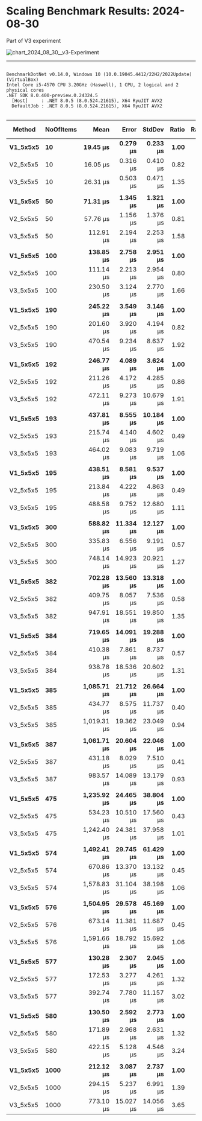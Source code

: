 # Scaling Benchmark Results: 2024-08-30 

Part of V3 experiment

![chart_2024_08_30__v3-Experiment](https://github.com/user-attachments/assets/dcbd3600-e1b8-4e80-ae17-c31ab477403c)

----


```

BenchmarkDotNet v0.14.0, Windows 10 (10.0.19045.4412/22H2/2022Update) (VirtualBox)
Intel Core i5-4570 CPU 3.20GHz (Haswell), 1 CPU, 2 logical and 2 physical cores
.NET SDK 8.0.400-preview.0.24324.5
  [Host]     : .NET 8.0.5 (8.0.524.21615), X64 RyuJIT AVX2
  DefaultJob : .NET 8.0.5 (8.0.524.21615), X64 RyuJIT AVX2


```
| Method   | NoOfItems | Mean        | Error     | StdDev    | Ratio | RatioSD | Gen0     | Gen1   | Allocated | Alloc Ratio |
|--------- |---------- |------------:|----------:|----------:|------:|--------:|---------:|-------:|----------:|------------:|
| **V1_5x5x5** | **10**        |    **19.45 μs** |  **0.279 μs** |  **0.233 μs** |  **1.00** |    **0.02** |   **2.1973** |      **-** |   **6.81 KB** |        **1.00** |
| V2_5x5x5 | 10        |    16.05 μs |  0.316 μs |  0.410 μs |  0.82 |    0.02 |   1.6174 |      - |   4.99 KB |        0.73 |
| V3_5x5x5 | 10        |    26.31 μs |  0.503 μs |  0.471 μs |  1.35 |    0.03 |   2.4719 |      - |   7.63 KB |        1.12 |
|          |           |             |           |           |       |         |          |        |           |             |
| **V1_5x5x5** | **50**        |    **71.31 μs** |  **1.345 μs** |  **1.321 μs** |  **1.00** |    **0.03** |   **8.1787** |      **-** |  **25.12 KB** |        **1.00** |
| V2_5x5x5 | 50        |    57.76 μs |  1.156 μs |  1.376 μs |  0.81 |    0.02 |   5.1880 |      - |  15.97 KB |        0.64 |
| V3_5x5x5 | 50        |   112.91 μs |  2.194 μs |  2.253 μs |  1.58 |    0.04 |   8.6670 |      - |   26.6 KB |        1.06 |
|          |           |             |           |           |       |         |          |        |           |             |
| **V1_5x5x5** | **100**       |   **138.85 μs** |  **2.758 μs** |  **2.951 μs** |  **1.00** |    **0.03** |  **15.3809** |      **-** |  **47.48 KB** |        **1.00** |
| V2_5x5x5 | 100       |   111.14 μs |  2.213 μs |  2.954 μs |  0.80 |    0.03 |   9.5215 |      - |   29.2 KB |        0.61 |
| V3_5x5x5 | 100       |   230.50 μs |  3.124 μs |  2.770 μs |  1.66 |    0.04 |  15.8691 |      - |  49.31 KB |        1.04 |
|          |           |             |           |           |       |         |          |        |           |             |
| **V1_5x5x5** | **190**       |   **245.22 μs** |  **3.549 μs** |  **3.146 μs** |  **1.00** |    **0.02** |  **28.3203** |      **-** |  **86.77 KB** |        **1.00** |
| V2_5x5x5 | 190       |   201.60 μs |  3.920 μs |  4.194 μs |  0.82 |    0.02 |  16.8457 |      - |  52.23 KB |        0.60 |
| V3_5x5x5 | 190       |   470.54 μs |  9.234 μs |  8.637 μs |  1.92 |    0.04 |  28.8086 |      - |   89.2 KB |        1.03 |
|          |           |             |           |           |       |         |          |        |           |             |
| **V1_5x5x5** | **192**       |   **246.77 μs** |  **4.089 μs** |  **3.624 μs** |  **1.00** |    **0.02** |  **28.3203** |      **-** |   **87.4 KB** |        **1.00** |
| V2_5x5x5 | 192       |   211.26 μs |  4.172 μs |  4.285 μs |  0.86 |    0.02 |  17.0898 |      - |  52.45 KB |        0.60 |
| V3_5x5x5 | 192       |   472.11 μs |  9.273 μs | 10.679 μs |  1.91 |    0.05 |  29.2969 |      - |  89.82 KB |        1.03 |
|          |           |             |           |           |       |         |          |        |           |             |
| **V1_5x5x5** | **193**       |   **437.81 μs** |  **8.555 μs** | **10.184 μs** |  **1.00** |    **0.03** |  **52.7344** |      **-** | **162.43 KB** |        **1.00** |
| V2_5x5x5 | 193       |   215.74 μs |  4.140 μs |  4.602 μs |  0.49 |    0.02 |  17.8223 |      - |  55.06 KB |        0.34 |
| V3_5x5x5 | 193       |   464.02 μs |  9.083 μs |  9.719 μs |  1.06 |    0.03 |  30.2734 |      - |  94.07 KB |        0.58 |
|          |           |             |           |           |       |         |          |        |           |             |
| **V1_5x5x5** | **195**       |   **438.51 μs** |  **8.581 μs** |  **9.537 μs** |  **1.00** |    **0.03** |  **53.2227** |      **-** | **163.27 KB** |        **1.00** |
| V2_5x5x5 | 195       |   213.84 μs |  4.222 μs |  4.863 μs |  0.49 |    0.02 |  18.0664 |      - |  55.47 KB |        0.34 |
| V3_5x5x5 | 195       |   488.58 μs |  9.752 μs | 12.680 μs |  1.11 |    0.04 |  30.2734 |      - |  94.95 KB |        0.58 |
|          |           |             |           |           |       |         |          |        |           |             |
| **V1_5x5x5** | **300**       |   **588.82 μs** | **11.334 μs** | **12.127 μs** |  **1.00** |    **0.03** |  **69.3359** |      **-** | **214.85 KB** |        **1.00** |
| V2_5x5x5 | 300       |   335.83 μs |  6.556 μs |  9.191 μs |  0.57 |    0.02 |  28.3203 |      - |  88.11 KB |        0.41 |
| V3_5x5x5 | 300       |   748.14 μs | 14.923 μs | 20.921 μs |  1.27 |    0.04 |  46.8750 |      - | 144.23 KB |        0.67 |
|          |           |             |           |           |       |         |          |        |           |             |
| **V1_5x5x5** | **382**       |   **702.28 μs** | **13.560 μs** | **13.318 μs** |  **1.00** |    **0.03** |  **80.0781** |      **-** | **247.38 KB** |        **1.00** |
| V2_5x5x5 | 382       |   409.75 μs |  8.057 μs |  7.536 μs |  0.58 |    0.01 |  33.2031 |      - |  102.7 KB |        0.42 |
| V3_5x5x5 | 382       |   947.91 μs | 18.551 μs | 19.850 μs |  1.35 |    0.04 |  57.6172 |      - |  177.5 KB |        0.72 |
|          |           |             |           |           |       |         |          |        |           |             |
| **V1_5x5x5** | **384**       |   **719.65 μs** | **14.091 μs** | **19.288 μs** |  **1.00** |    **0.04** |  **80.0781** |      **-** | **248.04 KB** |        **1.00** |
| V2_5x5x5 | 384       |   410.38 μs |  7.861 μs |  8.737 μs |  0.57 |    0.02 |  33.2031 |      - | 102.92 KB |        0.41 |
| V3_5x5x5 | 384       |   938.78 μs | 18.536 μs | 20.602 μs |  1.31 |    0.04 |  57.6172 |      - | 178.12 KB |        0.72 |
|          |           |             |           |           |       |         |          |        |           |             |
| **V1_5x5x5** | **385**       | **1,085.71 μs** | **21.712 μs** | **26.664 μs** |  **1.00** |    **0.03** | **128.9063** |      **-** |  **395.2 KB** |        **1.00** |
| V2_5x5x5 | 385       |   434.77 μs |  8.575 μs | 11.737 μs |  0.40 |    0.01 |  34.6680 |      - | 106.72 KB |        0.27 |
| V3_5x5x5 | 385       | 1,019.31 μs | 19.362 μs | 23.049 μs |  0.94 |    0.03 |  58.5938 |      - |  183.3 KB |        0.46 |
|          |           |             |           |           |       |         |          |        |           |             |
| **V1_5x5x5** | **387**       | **1,061.71 μs** | **20.604 μs** | **22.046 μs** |  **1.00** |    **0.03** | **128.9063** |      **-** | **396.08 KB** |        **1.00** |
| V2_5x5x5 | 387       |   431.18 μs |  8.029 μs |  7.510 μs |  0.41 |    0.01 |  34.6680 |      - | 107.13 KB |        0.27 |
| V3_5x5x5 | 387       |   983.57 μs | 14.089 μs | 13.179 μs |  0.93 |    0.02 |  58.5938 |      - | 184.18 KB |        0.47 |
|          |           |             |           |           |       |         |          |        |           |             |
| **V1_5x5x5** | **475**       | **1,235.92 μs** | **24.465 μs** | **38.804 μs** |  **1.00** |    **0.04** | **140.6250** |      **-** | **433.55 KB** |        **1.00** |
| V2_5x5x5 | 475       |   534.23 μs | 10.510 μs | 17.560 μs |  0.43 |    0.02 |  40.0391 |      - | 123.97 KB |        0.29 |
| V3_5x5x5 | 475       | 1,242.40 μs | 24.381 μs | 37.958 μs |  1.01 |    0.04 |  72.2656 |      - | 221.56 KB |        0.51 |
|          |           |             |           |           |       |         |          |        |           |             |
| **V1_5x5x5** | **574**       | **1,492.41 μs** | **29.745 μs** | **61.429 μs** |  **1.00** |    **0.06** | **158.2031** |      **-** | **490.17 KB** |        **1.00** |
| V2_5x5x5 | 574       |   670.86 μs | 13.370 μs | 13.132 μs |  0.45 |    0.02 |  53.7109 |      - | 165.42 KB |        0.34 |
| V3_5x5x5 | 574       | 1,578.83 μs | 31.104 μs | 38.198 μs |  1.06 |    0.05 |  87.8906 |      - |  269.4 KB |        0.55 |
|          |           |             |           |           |       |         |          |        |           |             |
| **V1_5x5x5** | **576**       | **1,504.95 μs** | **29.578 μs** | **45.169 μs** |  **1.00** |    **0.04** | **160.1563** |      **-** | **490.85 KB** |        **1.00** |
| V2_5x5x5 | 576       |   673.14 μs | 11.381 μs | 11.687 μs |  0.45 |    0.01 |  53.7109 |      - | 165.64 KB |        0.34 |
| V3_5x5x5 | 576       | 1,591.66 μs | 18.792 μs | 15.692 μs |  1.06 |    0.03 |  87.8906 |      - | 270.02 KB |        0.55 |
|          |           |             |           |           |       |         |          |        |           |             |
| **V1_5x5x5** | **577**       |   **130.28 μs** |  **2.307 μs** |  **2.045 μs** |  **1.00** |    **0.02** |  **10.4980** |      **-** |  **32.41 KB** |        **1.00** |
| V2_5x5x5 | 577       |   172.53 μs |  3.277 μs |  4.261 μs |  1.32 |    0.04 |  17.0898 |      - |  53.02 KB |        1.64 |
| V3_5x5x5 | 577       |   392.74 μs |  7.780 μs | 11.157 μs |  3.02 |    0.10 |  41.0156 | 0.4883 | 125.89 KB |        3.88 |
|          |           |             |           |           |       |         |          |        |           |             |
| **V1_5x5x5** | **580**       |   **130.50 μs** |  **2.592 μs** |  **2.773 μs** |  **1.00** |    **0.03** |  **10.4980** |      **-** |  **32.57 KB** |        **1.00** |
| V2_5x5x5 | 580       |   171.89 μs |  2.968 μs |  2.631 μs |  1.32 |    0.03 |  17.3340 |      - |   53.2 KB |        1.63 |
| V3_5x5x5 | 580       |   422.15 μs |  5.128 μs |  4.546 μs |  3.24 |    0.07 |  41.0156 |      - | 126.55 KB |        3.89 |
|          |           |             |           |           |       |         |          |        |           |             |
| **V1_5x5x5** | **1000**      |   **212.12 μs** |  **3.087 μs** |  **2.737 μs** |  **1.00** |    **0.02** |  **18.0664** |      **-** |  **55.54 KB** |        **1.00** |
| V2_5x5x5 | 1000      |   294.15 μs |  5.237 μs |  6.991 μs |  1.39 |    0.04 |  25.8789 |      - |  79.45 KB |        1.43 |
| V3_5x5x5 | 1000      |   773.10 μs | 15.027 μs | 14.056 μs |  3.65 |    0.08 |  70.3125 |      - | 218.42 KB |        3.93 |
